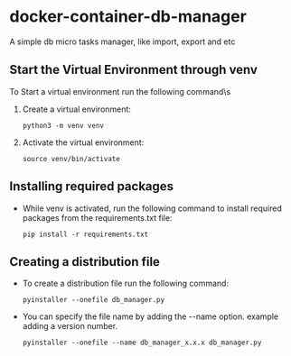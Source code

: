 # docker-container-db-manager
A simple db micro tasks manager, like import, export and etc

## Start the Virtual Environment through venv

To Start a virtual environment run the following command\s

1. Create a virtual environment:
    
    `python3 -m venv venv`

2. Activate the virtual environment:

    `source venv/bin/activate`

## Installing required packages

- While venv is activated, run the following command to install required packages from the requirements.txt file:

    `pip install -r requirements.txt`

## Creating a distribution file

- To create a distribution file run the following command:
    
    `pyinstaller --onefile db_manager.py`

- You can specify the file name by adding the --name option. example adding a version number.

    `pyinstaller --onefile --name db_manager_x.x.x db_manager.py`
